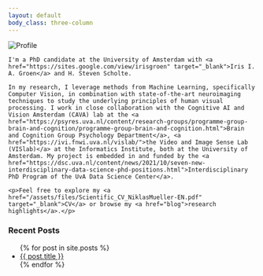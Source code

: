 ```yaml
---
layout: default
body_class: three-column
---
```



<!-- Left: Image -->
<div class="left-column">
  <img src="{{ '/assets/imgs/me.jpg' | relative_url }}" alt="Profile">
</div>

<!-- Middle: Page content -->
<div class="middle-column">
  
    I'm a PhD candidate at the University of Amsterdam with <a href="https://sites.google.com/view/irisgroen" target="_blank">Iris I. A. Groen</a> and H. Steven Scholte.
    
    In my research, I leverage methods from Machine Learning, specifically Computer Vision, in combination with state-of-the-art neuroimaging techniques to study the underlying principles of human visual processing. I work in close collaboration with the Cognitive AI and Vision Amsterdam (CAVA) lab at the <a href="https://psyres.uva.nl/content/research-groups/programme-group-brain-and-cognition/programme-group-brain-and-cognition.html">Brain and Cognition Group Psychology Department</a>, <a href="https://ivi.fnwi.uva.nl/vislab/">the Video and Image Sense Lab (VISlab)</a> at the Informatics Institute, both at the University of Amsterdam. My project is embedded in and funded by the <a href="https://dsc.uva.nl/content/news/2021/10/seven-new-interdisciplinary-data-science-phd-positions.html">Interdisciplinary PhD Program of the UvA Data Science Center</a>.
    
    <p>Feel free to explore my <a href="/assets/files/Scientific_CV_NiklasMueller-EN.pdf" target="_blank">CV</a> or browse my <a href="blog">research highlights</a>.</p>
</div>

<!-- Right: Blog post headers -->
<div class="right-column">
  <h3>Recent Posts</h3>
  <ul>
    {% for post in site.posts %}
      <li><a href="{{ post.url | relative_url }}">{{ post.title }}</a></li>
    {% endfor %}
  </ul>
</div>

